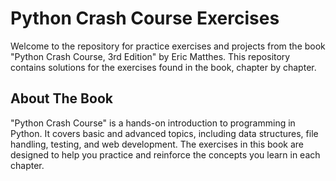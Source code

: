 # Python Crash Course Exercises
Welcome to the repository for practice exercises and projects from the book "Python Crash Course, 3rd Edition" by Eric Matthes. This repository contains solutions for the exercises found in the book, chapter by chapter.

## About The Book
"Python Crash Course" is a hands-on introduction to programming in Python. It covers basic and advanced topics, including data structures, file handling, testing, and web development. The exercises in this book are designed to help you practice and reinforce the concepts you learn in each chapter.
